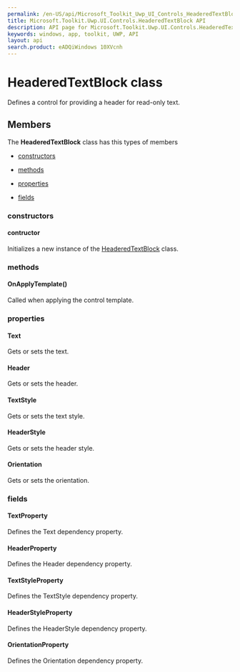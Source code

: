 ```yaml
---
permalink: /en-US/api/Microsoft_Toolkit_Uwp_UI_Controls_HeaderedTextBlock.htm
title: Microsoft.Toolkit.Uwp.UI.Controls.HeaderedTextBlock API 
description: API page for Microsoft.Toolkit.Uwp.UI.Controls.HeaderedTextBlock
keywords: windows, app, toolkit, UWP, API
layout: api
search.product: eADQiWindows 10XVcnh
---
```



# HeaderedTextBlock class

Defines a control for providing a header for read-only text.

## Members

The **HeaderedTextBlock** class has this types of members

* [constructors](#constructors)

* [methods](#methods)

* [properties](#properties)

* [fields](#fields)

### constructors

#### contructor

Initializes a new instance of the [HeaderedTextBlock](Microsoft_Toolkit_Uwp_UI_Controls_HeaderedTextBlock.htm) class.



### methods

#### OnApplyTemplate()

Called when applying the control template.



### properties

#### Text

Gets or sets the text.



#### Header

Gets or sets the header.



#### TextStyle

Gets or sets the text style.



#### HeaderStyle

Gets or sets the header style.



#### Orientation

Gets or sets the orientation.



### fields

#### TextProperty

Defines the Text dependency property.



#### HeaderProperty

Defines the Header dependency property.



#### TextStyleProperty

Defines the TextStyle dependency property.



#### HeaderStyleProperty

Defines the HeaderStyle dependency property.



#### OrientationProperty

Defines the Orientation dependency property.



